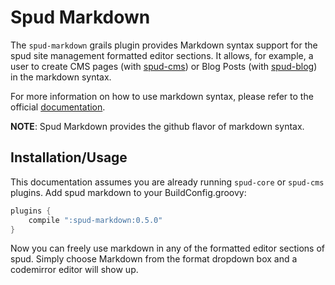 # Spud Markdown

The `spud-markdown` grails plugin provides Markdown syntax support for the spud site management formatted editor sections.
It allows, for example, a user to create CMS pages (with [spud-cms](http://github.com/spud-grails/spud-cms)) or Blog Posts (with [spud-blog](http://github.com/spud-grails/spud-blog)) in the markdown syntax.

For more information on how to use markdown syntax, please refer to the official [documentation](http://daringfireball.net/projects/markdown/syntax).

**NOTE**: Spud Markdown provides the github flavor of markdown syntax.

## Installation/Usage

This documentation assumes you are already running `spud-core` or `spud-cms` plugins. Add spud markdown to your BuildConfig.groovy:

```groovy
plugins {
	compile ":spud-markdown:0.5.0"
}
```

Now you can freely use markdown in any of the formatted editor sections of spud. Simply choose Markdown from the format dropdown box and a codemirror editor will show up.
